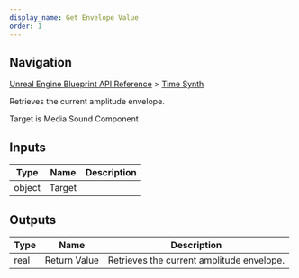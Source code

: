 ```yaml
---
display_name: Get Envelope Value
order: 1
---
```

## Navigation

[Unreal Engine Blueprint API Reference](https://dev.epicgames.com/documentation/en-us/unreal-engine/BlueprintAPI) > [Time Synth](https://dev.epicgames.com/documentation/en-us/unreal-engine/BlueprintAPI/TimeSynth)

Retrieves the current amplitude envelope.

Target is Media Sound Component

## Inputs

| Type | Name | Description |
| --- | --- | --- |
| object | Target |  |

## Outputs

| Type | Name | Description |
| --- | --- | --- |
| real | Return Value | Retrieves the current amplitude envelope. |
